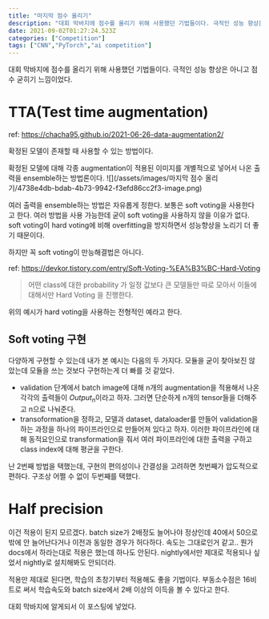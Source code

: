 ```yaml
---
title: "마지막 점수 올리기"
description: "대회 막바지에 점수를 올리기 위해 사용했던 기법들이다. 극적인 성능 향상은 아니고 점수 굳히기 느낌이었다. ref: https&#x3A;//chacha95.github.io/2021-06-26-data-augmentation2/확정된 모델이 존재할 때 사용할 수 있는 "
date: 2021-09-02T01:27:24.523Z
categories: ["Competition"]
tags: ["CNN","PyTorch","ai competition"]
---
```

대회 막바지에 점수를 올리기 위해 사용했던 기법들이다. 극적인 성능 향상은 아니고 점수 굳히기 느낌이었다. 

# TTA(Test time augmentation)
ref: https://chacha95.github.io/2021-06-26-data-augmentation2/

확정된 모델이 존재할 때 사용할 수 있는 방법이다.

확정된 모델에 대해 각종 augmentation이 적용된 이미지를 개별적으로 넣어서 나온 출력을 ensemble하는 방법론이다. 
![](/assets/images/마지막 점수 올리기/4738e4db-bdab-4b73-9942-f3efd86cc2f3-image.png)

여러 출력을 ensemble하는 방법은 자유롭게 정한다. 보통은 soft voting을 사용한다고 한다. 여러 방법을 사용 가능한데 굳이 soft voting을 사용하지 않을 이유가 없다. soft voting이 hard voting에 비해 overfitting을 방지하면서 성능향상을 노리기 더 좋기 때문이다. 

하지만 꼭 soft voting이 만능해결법은 아니다.

ref: https://devkor.tistory.com/entry/Soft-Voting-%EA%B3%BC-Hard-Voting

>어떤 class에 대한 probability 가 일정 값보다 큰 모델들만 따로 모아서 이들에 대해서만 Hard Voting 을 진행한다.

위의 예시가 hard voting을 사용하는 전형적인 예라고 한다. 

## Soft voting 구현
다양하게 구현할 수 있는데 내가 본 예시는 다음의 두 가지다. 모듈을 굳이 찾아보진 않았는데 모듈을 쓰는 것보다 구현하는게 더 빠를 것 같았다.

- validation 단계에서 batch image에 대해 n개의 augmentation을 적용해서 나온 각각의 출력들이 $Output_n$이라고 하자. 그러면 단순하게 n개의 tensor들을 더해주고 n으로 나눠준다.
- transoformation을 정하고, 모델과 dataset, dataloader를 만들어 validation을 하는 과정을 하나의 파이프라인으로 만들어져 있다고 하자. 이러한 파이프라인에 대해 동적요인으로 transformation을 줘서 여러 파이프라인에 대한 출력을 구하고 class index에 대해 평균을 구한다.

난 2번째 방법을 택했는데, 구현의 편의성이나 간결성을 고려하면 첫번째가 압도적으로 편하다. 구조상 어쩔 수 없이 두번째를 택했다.

# Half precision
이건 적용이 된지 모르겠다. batch size가 2배정도 늘어나야 정상인데 40에서 50으로밖에 안 늘어난다거나 이전과 동일한 경우가 허다하다. 속도는 그대로인거 같고.. 뭔가 docs에서 하라는대로 적용은 했는데 하나도 안된다. nightly에서만 제대로 적용되나 싶었서 nightly로 설치해봐도 안되더라.

적용만 제대로 된다면, 학습의 초창기부터 적용해도 좋을 기법이다. 부동소수점은 16비트로 써서 학습속도와 batch size에서 2배 이상의 이득을 볼 수 있다고 한다.

대회 막바지에 알게되서 이 포스팅에 넣었다.


